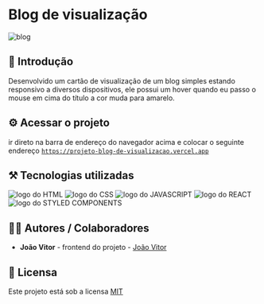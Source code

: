 # Blog de visualização

![blog](https://github.com/user-attachments/assets/908f3da6-b439-42b7-90cf-b5ccd4924f51)

## 🎯 Introdução

Desenvolvido um cartão de visualização de um blog simples estando responsivo a diversos dispositivos, ele possui um hover quando eu passo o mouse em cima do título a cor muda para amarelo.

## ⚙️ Acessar o projeto

ir direto na barra de endereço do navegador acima e colocar o seguinte endereço <code><a href='https://projeto-blog-de-visualizacao.vercel.app'>https://projeto-blog-de-visualizacao.vercel.app</a></code>

## ⚒️ Tecnologias utilizadas

<div>
  <img src='https://img.shields.io/badge/HTML5-E34F26?style=for-the-badge&logo=html5&logoColor=white' alt='logo do HTML'/>
  <img src='https://img.shields.io/badge/CSS3-1572B6?style=for-the-badge&logo=css3&logoColor=white' alt='logo do CSS'/>
  <img src='https://img.shields.io/badge/JavaScript-F7DF1E?style=for-the-badge&logo=javascript&logoColor=black' alt='logo do JAVASCRIPT'/>
  <img src='https://img.shields.io/badge/React-20232A?style=for-the-badge&logo=react&logoColor=61DAFB' alt='logo do REACT'/>
  <img src='https://img.shields.io/badge/styled--components-DB7093?style=for-the-badge&logo=styled-components&logoColor=white' alt='logo do STYLED COMPONENTS'/>
</div>

## 👨‍💻 Autores / Colaboradores

- **João Vitor** - frontend do projeto - [João Vitor](https://www.linkedin.com/in/jo%C3%A3o-vitor-souza-28297632a)

## 📃 Licensa

Este projeto está sob a licensa [MIT](https://pt.wikipedia.org/wiki/Licen%C3%A7a_MIT)
